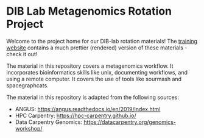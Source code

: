# DIB Lab Metagenomics Rotation Project


Welcome to the project home for our DIB-lab rotation materials!  The [training website](https://dib-lab.github.io/dib_rotation/) contains a much prettier (rendered) version of these materials - check it out!

The material in this repository covers a metagenomics workflow.
It incorporates bioinformatics skills like unix, documenting workflows, and using a remote computer. 
It covers the use of tools like sourmash and spacegraphcats. 

The material in this repository is adapted from the following sources:

+ ANGUS: https://angus.readthedocs.io/en/2019/index.html
+ HPC Carpentry: https://hpc-carpentry.github.io/
+ Data Carpentry Genomics: https://datacarpentry.org/genomics-workshop/
